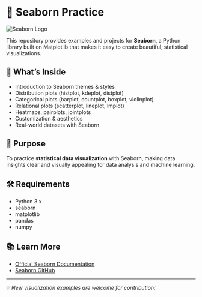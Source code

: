# 🌈 Seaborn Practice

![Seaborn Logo](https://seaborn.pydata.org/_static/logo-wide-lightbg.svg)

This repository provides examples and projects for **Seaborn**, a Python library built on Matplotlib that makes it easy to create beautiful, statistical visualizations.  

## 🚀 What’s Inside
- Introduction to Seaborn themes & styles
- Distribution plots (histplot, kdeplot, distplot)
- Categorical plots (barplot, countplot, boxplot, violinplot)
- Relational plots (scatterplot, lineplot, lmplot)
- Heatmaps, pairplots, jointplots
- Customization & aesthetics
- Real-world datasets with Seaborn

## 🎯 Purpose
To practice **statistical data visualization** with Seaborn, making data insights clear and visually appealing for data analysis and machine learning.  

## 🛠️ Requirements
- Python 3.x  
- seaborn  
- matplotlib  
- pandas  
- numpy  

## 📚 Learn More
- [Official Seaborn Documentation](https://seaborn.pydata.org/)  
- [Seaborn GitHub](https://github.com/mwaskom/seaborn)  

---
💡 *New visualization examples are welcome for contribution!*
